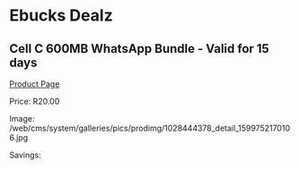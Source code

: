 
# Ebucks Dealz
## Cell C 600MB WhatsApp Bundle - Valid for 15 days
[Product Page](https://www.ebucks.com/web/shop/productSelected.do?prodId=1028444378&catId=300)

Price: R20.00

Image: /web/cms/system/galleries/pics/prodimg/1028444378_detail_1599752170106.jpg

Savings: 


	